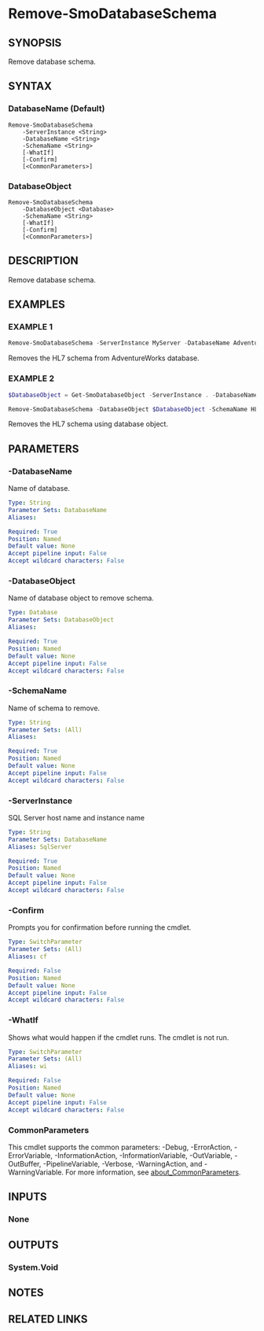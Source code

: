 ﻿---
external help file: SqlServerTools-help.xml
Module Name: SqlServerTools
online version:
schema: 2.0.0
---

# Remove-SmoDatabaseSchema

## SYNOPSIS
Remove database schema.

## SYNTAX

### DatabaseName (Default)
```
Remove-SmoDatabaseSchema
	-ServerInstance <String>
	-DatabaseName <String>
	-SchemaName <String>
	[-WhatIf]
	[-Confirm]
	[<CommonParameters>]
```

### DatabaseObject
```
Remove-SmoDatabaseSchema
	-DatabaseObject <Database>
	-SchemaName <String>
	[-WhatIf]
	[-Confirm]
	[<CommonParameters>]
```

## DESCRIPTION
Remove database schema.

## EXAMPLES

### EXAMPLE 1
```powershell
Remove-SmoDatabaseSchema -ServerInstance MyServer -DatabaseName AdventureWorks -SchemaName HL7
```

Removes the HL7 schema from AdventureWorks database.

### EXAMPLE 2
```powershell
$DatabaseObject = Get-SmoDatabaseObject -ServerInstance . -DatabaseName AdventureWorks

Remove-SmoDatabaseSchema -DatabaseObject $DatabaseObject -SchemaName HL7
```

Removes the HL7 schema using database object.

## PARAMETERS

### -DatabaseName
Name of database.

```yaml
Type: String
Parameter Sets: DatabaseName
Aliases:

Required: True
Position: Named
Default value: None
Accept pipeline input: False
Accept wildcard characters: False
```

### -DatabaseObject
Name of database object to remove schema.

```yaml
Type: Database
Parameter Sets: DatabaseObject
Aliases:

Required: True
Position: Named
Default value: None
Accept pipeline input: False
Accept wildcard characters: False
```

### -SchemaName
Name of schema to remove.

```yaml
Type: String
Parameter Sets: (All)
Aliases:

Required: True
Position: Named
Default value: None
Accept pipeline input: False
Accept wildcard characters: False
```

### -ServerInstance
SQL Server host name and instance name

```yaml
Type: String
Parameter Sets: DatabaseName
Aliases: SqlServer

Required: True
Position: Named
Default value: None
Accept pipeline input: False
Accept wildcard characters: False
```

### -Confirm
Prompts you for confirmation before running the cmdlet.

```yaml
Type: SwitchParameter
Parameter Sets: (All)
Aliases: cf

Required: False
Position: Named
Default value: None
Accept pipeline input: False
Accept wildcard characters: False
```

### -WhatIf
Shows what would happen if the cmdlet runs.
The cmdlet is not run.

```yaml
Type: SwitchParameter
Parameter Sets: (All)
Aliases: wi

Required: False
Position: Named
Default value: None
Accept pipeline input: False
Accept wildcard characters: False
```

### CommonParameters
This cmdlet supports the common parameters: -Debug, -ErrorAction, -ErrorVariable, -InformationAction, -InformationVariable, -OutVariable, -OutBuffer, -PipelineVariable, -Verbose, -WarningAction, and -WarningVariable. For more information, see [about_CommonParameters](http://go.microsoft.com/fwlink/?LinkID=113216).

## INPUTS

### None

## OUTPUTS

### System.Void

## NOTES

## RELATED LINKS
